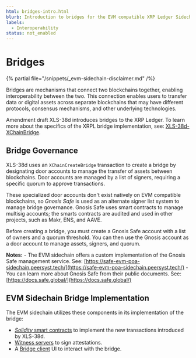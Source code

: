 ```yaml
---
html: bridges-intro.html
blurb: Introduction to bridges for the EVM compatible XRP Ledger Sidechain.
labels:
  - Interoperability
status: not_enabled
---
```

# Bridges

{% partial file="/snippets/_evm-sidechain-disclaimer.md" /%}

Bridges are mechanisms that connect two blockchains together, enabling interoperability between the two. This connection enables users to transfer data or digital assets across separate blockchains that may have different protocols, consensus mechanisms, and other underlying technologies.

Amendment draft XLS-38d introduces bridges to the XRP Ledger. To learn more about the specifics of the XRPL bridge implementation, see: [XLS-38d-XChainBridge](https://github.com/XRPLF/XRPL-Standards/tree/master/XLS-38d-XChainBridge).


## Bridge Governance

XLS-38d uses an `XChainCreateBridge` transaction to create a bridge by designating door accounts to manage the transfer of assets between blockchains. Door accounts are managed by a list of signers, requiring a specific quorum to approve transactions.

These specialized door accounts don't exist natively on EVM compatible blockchains, so _Gnosis Safe_ is used as an alternate signer list system to manage bridge governance. Gnosis Safe uses smart contracts to manage multisig accounts; the smarts contracts are audited and used in other projects, such as Makr, ENS, and AAVE.

Before creating a bridge, you must create a Gnosis Safe account with a list of owners and a quorum threshold. You can then use the Gnosis account as a door account to manage assets, signers, and quorum.

**Notes:**
    - The EVM sidechain offers a custom implementation of the Gnosis Safe management service. See: [https://safe-evm-poa-sidechain.peersyst.tech/](https://safe-evm-poa-sidechain.peersyst.tech/)
    - You can learn more about Gnosis Safe from their public documents. See: [https://docs.safe.global/](https://docs.safe.global/)


## EVM Sidechain Bridge Implementation

The EVM sidechain utilizes these components in its implementation of the bridge:

- [_Solidity_ smart contracts](bridge-doors.md) to implement the new transactions introduced by XLS-38d.
- [Witness servers](witness-servers.md) to sign attestations.
- A [Bridge client](bridge-client.md) UI to interact with the bridge.